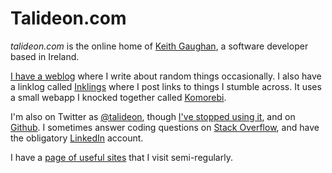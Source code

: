 # Talideon.com

_talideon.com_ is the online home of [Keith Gaughan](https://keith.gaughan.ie/about/), a software developer based in Ireland.

[I have a weblog](https://keith.gaughan.ie/) where I write about random things occasionally.
I also have a linklog called [Inklings](https://talideon.com/inklings/) where I post links to things I stumble across.
It uses a small webapp I knocked together called [Komorebi](https://github.com/kgaughan/komorebi).

I'm also on Twitter as [@talideon](https://twitter.com/talideon), though [I've stopped using it](https://keith.gaughan.ie/leaving-twitter.html), and on [Github](https://github.com/kgaughan).
I sometimes answer coding questions on [Stack Overflow](https://stackoverflow.com/users/8342/keith-gaughan), and have the obligatory [LinkedIn](https://www.linkedin.com/in/keithgaughan) account.

I have a [page of useful sites](sites.md) that I visit semi-regularly.
